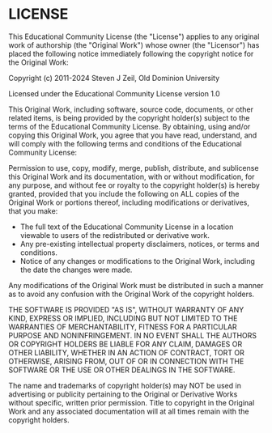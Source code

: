 # LICENSE

This Educational Community License (the "License") applies
to any original work of authorship (the "Original Work") whose owner
(the "Licensor") has placed the following notice immediately following
the copyright notice for the Original Work:

Copyright (c) 2011-2024 Steven J Zeil, Old Dominion University

Licensed under the Educational Community License version 1.0

This Original Work, including software, source code, documents,
or other related items, is being provided by the copyright holder(s)
subject to the terms of the Educational Community License. By
obtaining, using and/or copying this Original Work, you agree that you
have read, understand, and will comply with the following terms and
conditions of the Educational Community License:

Permission to use, copy, modify, merge, publish, distribute, and
sublicense this Original Work and its documentation, with or without
modification, for any purpose, and without fee or royalty to the
copyright holder(s) is hereby granted, provided that you include the
following on ALL copies of the Original Work or portions thereof,
including modifications or derivatives, that you make:


- The full text of the Educational Community License in a location 
   viewable to users of the redistributed or derivative work.
- Any pre-existing intellectual property disclaimers, notices, or 
   terms and conditions.
- Notice of any changes or modifications to the Original Work, including
   the date the changes were made.


Any modifications of the Original Work must be distributed in such a manner as
to avoid any confusion with the Original Work of the copyright holders.

THE SOFTWARE IS PROVIDED "AS IS", WITHOUT WARRANTY OF ANY KIND,
EXPRESS OR IMPLIED, INCLUDING BUT NOT LIMITED TO THE WARRANTIES OF
MERCHANTABILITY, FITNESS FOR A PARTICULAR PURPOSE AND NONINFRINGEMENT.
IN NO EVENT SHALL THE AUTHORS OR COPYRIGHT HOLDERS BE LIABLE FOR ANY
CLAIM, DAMAGES OR OTHER LIABILITY, WHETHER IN AN ACTION OF CONTRACT,
TORT OR OTHERWISE, ARISING FROM, OUT OF OR IN CONNECTION WITH THE
SOFTWARE OR THE USE OR OTHER DEALINGS IN THE SOFTWARE.

The name and trademarks of copyright holder(s) may NOT be used
in advertising or publicity pertaining to the Original or Derivative
Works without specific, written prior permission. Title to copyright in
the Original Work and any associated documentation will at all times
remain with the copyright holders.